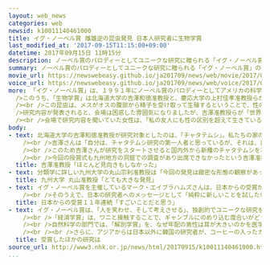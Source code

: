 ```yaml
---
layout: web_news
categories: web
newsid: k10011140461000
title: イグ・ノーベル賞 雌雄逆の昆虫発見 日本人研究者に生物学賞
last_modified_at: '2017-09-15T11:15:00+09:00'
datetime: 2017年09月15日 11時15分
description: ノーベル賞のパロディーとしてユニークな研究に贈られる「イグ・ノーベル賞」の授賞式がアメリカのハーバード大学で行われ、メスにオスのような生殖器がある昆虫を発見した北海道大学などの研究者が「生物学賞」に選ばれ、日本人の受賞は１１年連続となりました。
summary: ノーベル賞のパロディーとしてユニークな研究に贈られる「イグ・ノーベル賞」の授賞式がアメリカのハーバード大学で行われ、メスにオスのような生殖器がある昆虫を発見した北海道大学などの研究者が「生物学賞」に選ばれ、日本人の受賞は１１年連続となりました。
movie_url: https://newswebeasy.github.io/ja201709/news/web/movie/2017/09/15/k10011140461000.mp4
voice_url: https://newswebeasy.github.io/ja201709/news/web/voice/2017/09/15/k10011140461000.mp3
more: 「イグ・ノーベル賞」は、１９９１年にノーベル賞のパロディーとしてアメリカの科学雑誌が始めた賞で１４日、ハーバード大学で、授賞式が行われました。<br /><br
  />このうち、「生物学賞」は北海道大学の吉澤和徳准教授と、慶応大学の上村佳孝准教授らが受賞し、日本人は１１年連続の受賞となりました。<br /><br />吉澤准教授らは、ブラジルの洞窟で、メス側の生殖器が伸縮可能な形で、オスの腹部に差し込まれる「チャタテムシ」の仲間の昆虫を発見しました。<br
  /><br />この昆虫は、メスがオスの腹部から精子を受け取って生殖するということで、性の違いを考えるのに重要な示唆を与えるとされています。<br /><br
  />研究内容が発表されると、会場は困惑した雰囲気になりましたが、吉澤准教授らが「世界中の辞書には、男性の生殖器は男性のものと書かれていますが、私たちの発見によってすべて時代遅れになりました」と話すビデオメッセージが紹介されると、笑いと拍手に包まれました。<br
  /><br />会場で研究内容を聞いていた女性は、「私の友人にも性の区別を超えて生きている人がいるので、興味深い研究だと思いました」などと話していました。
body:
- text: 北海道大学の吉澤和徳准教授が研究対象としたのは、「チャタテムシ」。私たちの家の中でも見つけることができるごくありふれた昆虫のため、ほかの研究者は、ほとんど見向きもしなかったといいます。<br
    /><br />吉澤さんは「自分は、チャタテムシ研究の第一人者と思っているが、それは、日本で研究しているのは、私ぐらいしかいないためで世界的に見ても数人しかいないのでは」と話しています。<br
    /><br />このため吉澤さんが研究をスタートさせると国内外から新種のチャタテムシを次々と発見することができたといいます。中でも光が届かず、餌もわずかしかないため生物が独自の進化を遂げる可能性がある洞窟に着目したところオスとメスの生殖器の逆転という世界的にも例がない研究成果にたどりつけたということです。<br
    /><br />今回の授賞式も九州地方の洞窟での調査があり出席できなかったという吉澤准教授は「とても著名な賞ですし、すごくうれしく思いました。われわれの感じている性の差がどうして生じたのか、わかっていない部分も多いのでこれからも研究を進めたい」と話しています。
  title: 吉澤准教授「ほとんど見向きもしなかった」
- text: 分類学に詳しい九州大学の丸山宗利准教授は「今回の発見は緻密な形態の観察があってこその成果で、性の差という生物学の重要な問題を考えるうえでとても大きな発見だ。形態をもとにした分類学はなかなか日の目を見ない学問だが、現在大きく報道されているヒアリのような問題も、ヒアリがほかのアリと形態的にきちんと区別できることが重要であり、分類学のさまざまな積み重ねがあって初めてそれが可能になっていることを多くの人に知ってほしい」と話しています。
  title: 九州大学 丸山准教授「とても大きな発見」
- text: イグ・ノーベル賞を主催しているマーク・エイブラハムズさんは、日本からの受賞が１１年続いていることについて「日本は、世界中が必要としている電気製品や自動車を作ってきたように、イグ・ノーベル賞受賞者を生み出す方法を見つけ出したのではないか。世界がどう思っているかはわからないが、私はすごいことだと思う。日本の研究者がほかのものをコピーするのではなく、独自の新しいものを考えていることを示していると思う」と評価しています。<br
    /><br />そのうえで、日本の研究者へのメッセージとして「純粋に新しいことを試したいと考えるのはすばらしいことで、それが笑える内容ならば、なおのことすばらしい。ずっと続けていってほしい」と話しています。
  title: 日本からの受賞１１年連続「すごいことだと思う」
- text: イグ・ノーベル賞は、「人を笑わせ、そして考えさせる」、独創的でユニークな研究をたたえるもので１０の部門に贈られました。<br /><br />このうち、「平和賞」は、オーストラリアの先住民アボリジニの木管楽器を日常的に演奏することが睡眠時無呼吸症候群やひどいいびきの改善に役立つかどうかを調べたスイスやカナダなどの研究グループに贈られました。<br
    /><br />「経済学賞」は、ワニと接触することで、ギャンブルにのめり込む度合いがどう変わるのかを実験したオーストラリアなどの研究者が受賞しています。<br
    /><br />自然科学の部門では、「解剖学賞」を、なぜ年配の男性は耳が大きいのかを医学的に調べたイギリスの研究者、「医学賞」をチーズが嫌いな人がチーズをどれくらい嫌がっているかを最新のＭＲＩを使って脳内の様子を調べたフランスなどの研究グループ、「認識賞」を一卵性双生児の多くは、写真では自分たちを見分けられないことを明らかにしたイタリアなどの研究グループが受賞しています。<br
    /><br /><br />さらに、アジアからは日本以外に韓国の研究者が、コーヒーの入ったカップを持って後ろ向きに歩いたときにコーヒーがどのように波打つかを解析した研究で「流体力学賞」を受賞しました。
  title: 受賞したほかの研究は
source_url: http://www3.nhk.or.jp/news/html/20170915/k10011140461000.html
...
```

